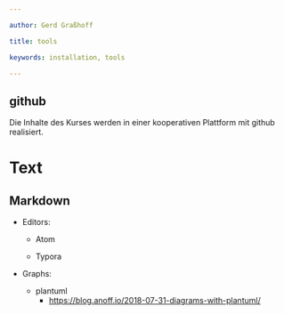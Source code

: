 ```yaml
---

author: Gerd Graßhoff

title: tools

keywords: installation, tools

---
```


## github

Die Inhalte des Kurses werden in einer kooperativen Plattform mit github realisiert.

# Text

## Markdown

- Editors:

  - Atom

  - Typora

- Graphs:
  - plantuml
    - https://blog.anoff.io/2018-07-31-diagrams-with-plantuml/
